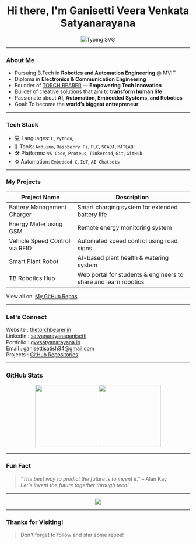 <h1 align="center">Hi there, I'm Ganisetti Veera Venkata Satyanarayana </h1>

<p align="center">
  <img src="https://readme-typing-svg.herokuapp.com?font=Fira+Code&size=20&pause=1000&color=00F700&center=true&vCenter=true&width=600&lines=Robotics+%26+Automation+Engineer;Founder+of+Torch+Bearer;Tech+Visionary+%7C+Innovator+%7C+Creator;AI+%26+Automation+Enthusiast;Welcome+to+my+GitHub+space+%F0%9F%92%BB" alt="Typing SVG" />
</p>

---

### About Me

- Pursuing B.Tech in **Robotics and Automation Engineering** @ MVIT
- Diploma in **Electronics & Communication Engineering**
- Founder of [TORCH BEARER](https://thetorchbearer.xyz) — **Empowering Tech Innovation**
- Builder of creative solutions that aim to **transform human life**
- Passionate about **AI, Automation, Embedded Systems, and Robotics**
- Goal: To become the **world’s biggest entrepreneur**

---

### Tech Stack

- 💻 Languages: `C`, `Python`,
- 🤖 Tools: `Arduino`, `Raspberry Pi`, `PLC`, `SCADA`, `MATLAB`
- 🛠 Platforms: `VS Code`, `Proteus`, `Tinkercad`, `Git`, `GitHub`
- ⚙️ Automation: `Embedded C`, `IoT`, `AI Chatbots`

---

### My Projects

| Project Name | Description |
|----------------|----------------|
| Battery Management Charger | Smart charging system for extended battery life |
| Energy Meter using GSM | Remote energy monitoring system |
| Vehicle Speed Control via RFID | Automated speed control using road signs |
| Smart Plant Robot | AI-based plant health & watering system |
| TB Robotics Hub | Web portal for students & engineers to share and learn robotics |

View all on: [My GitHub Repos](https://github.com/satish1247?tab=repositories)

---

### Let's Connect

Website     : [thetorchbearer.in](https://thetorchbearer.in)  
LinkedIn    : [satyanarayanaganisetti](https://www.linkedin.com/in/satyanarayanaganisetti)  
Portfolio   : [gvvsatyanarayana.in](https://gvvsatyanarayana.in)  
Email       : ganisettisatish34@gmail.com  
Projects    : [GitHub Repositories](https://github.com/satish1247?tab=repositories)

---

### GitHub Stats

<p align="center">
  <img src="https://github-readme-stats.vercel.app/api?username=satish1247&show_icons=true&theme=radical" height="170px"/>
  <img src="https://github-readme-streak-stats.herokuapp.com/?user=satish1247&theme=radical" height="170px"/>
</p>

---

### Fun Fact

> _"The best way to predict the future is to invent it."_ – Alan Kay  
> _Let's invent the future together through tech!_

---

<p align="center">
  <img src="https://github-profile-trophy.vercel.app/?username=satish1247&theme=onestar&row=1&column=6"/>
</p>

---

### Thanks for Visiting!
> Don't forget to follow and star some repos!


